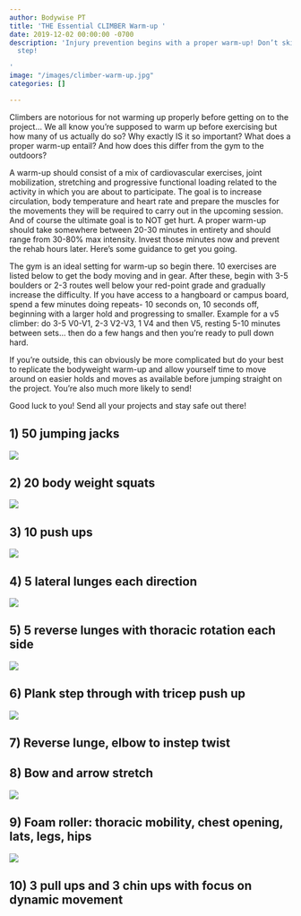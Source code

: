 ```yaml
---
author: Bodywise PT
title: 'THE Essential CLIMBER Warm-up '
date: 2019-12-02 00:00:00 -0700
description: 'Injury prevention begins with a proper warm-up! Don’t skip this important
  step!

'
image: "/images/climber-warm-up.jpg"
categories: []

---
```

Climbers are notorious for not warming up properly before getting on to the project… We all know you’re supposed to warm up before exercising but how many of us actually do so? Why exactly IS it so important? What does a proper warm-up entail? And how does this differ from the gym to the outdoors?

A warm-up should consist of a mix of cardiovascular exercises, joint mobilization, stretching and progressive functional loading related to the activity in which you are about to participate. The goal is to increase circulation, body temperature and heart rate and prepare the muscles for the movements they will be required to carry out in the upcoming session. And of course the ultimate goal is to NOT get hurt. A proper warm-up should take somewhere between 20-30 minutes in entirety and should range from 30-80% max intensity. Invest those minutes now and prevent the rehab hours later. Here’s some guidance to get you going.

The gym is an ideal setting for warm-up so begin there. 10 exercises are listed below to get the body moving and in gear. After these, begin with 3-5 boulders or 2-3 routes well below your red-point grade and gradually increase the difficulty. If you have access to a hangboard or campus board, spend a few minutes doing repeats- 10 seconds on, 10 seconds off, beginning with a larger hold and progressing to smaller. Example for a v5 climber: do 3-5 V0-V1, 2-3 V2-V3, 1 V4 and then V5, resting 5-10 minutes between sets… then do a few hangs and then you’re ready to pull down hard.

If you’re outside, this can obviously be more complicated but do your best to replicate the bodyweight warm-up and allow yourself time to move around on easier holds and moves as available before jumping straight on the project. You’re also much more likely to send!

Good luck to you! Send all your projects and stay safe out there!

## 1) 50 jumping jacks

![](/images/image7.jpeg)
    
## 2) 20 body weight squats

![](/images/image5.jpeg)
    
## 3) 10 push ups

![](/images/image4.jpeg)

## 4) 5 lateral lunges each direction

![](/images/image2.jpeg)

## 5) 5 reverse lunges with thoracic rotation each side

![](/images/image6.jpeg)

## 6) Plank step through with tricep push up

![](/images/image9.jpeg)

## 7) Reverse lunge, elbow to instep twist
 
## 8) Bow and arrow stretch

![](/images/image3.jpeg)

## 9) Foam roller: thoracic mobility, chest opening, lats, legs, hips 

![](/images/image1.jpeg)

## 10) 3 pull ups and 3 chin ups with focus on dynamic movement